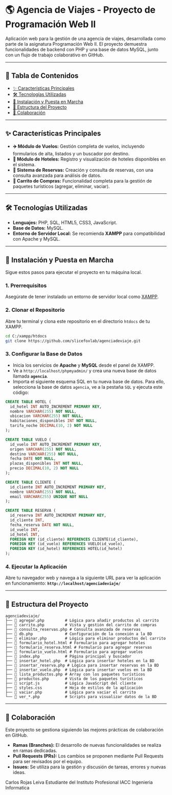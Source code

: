 
# 🌎 Agencia de Viajes - Proyecto de Programación Web II

Aplicación web para la gestión de una agencia de viajes, desarrollada como parte de la asignatura Programación Web II. El proyecto demuestra funcionalidades de backend con PHP y una base de datos MySQL, junto con un flujo de trabajo colaborativo en GitHub.

-----

## 📖 Tabla de Contenidos

  * [✨ Características Principales](https://www.google.com/search?q=%23-caracter%C3%ADsticas-principales)
  * [🛠️ Tecnologías Utilizadas](https://www.google.com/search?q=%23-tecnolog%C3%ADas-utilizadas)
  * [🚀 Instalación y Puesta en Marcha](https://www.google.com/search?q=%23-instalaci%C3%B3n-y-puesta-en-marcha)
  * [📂 Estructura del Proyecto](https://www.google.com/search?q=%23-estructura-del-proyecto)
  * [🤝 Colaboración](https://www.google.com/search?q=%23-colaboraci%C3%B3n)

-----

## ✨ Características Principales

  * **✈️ Módulo de Vuelos:** Gestión completa de vuelos, incluyendo formularios de alta, listados y un buscador por destino.
  * **🏨 Módulo de Hoteles:** Registro y visualización de hoteles disponibles en el sistema.
  * **📝 Sistema de Reservas:** Creación y consulta de reservas, con una consulta avanzada para análisis de datos.
  * **🛒 Carrito de Compras:** Funcionalidad completa para la gestión de paquetes turísticos (agregar, eliminar, vaciar).

-----

## 🛠️ Tecnologías Utilizadas

  * **Lenguajes:** PHP, SQL, HTML5, CSS3, JavaScript.
  * **Base de Datos:** MySQL.
  * **Entorno de Servidor Local:** Se recomienda **XAMPP** para compatibilidad con Apache y MySQL.

-----

## 🚀 Instalación y Puesta en Marcha

Sigue estos pasos para ejecutar el proyecto en tu máquina local.

### **1. Prerrequisitos**

Asegúrate de tener instalado un entorno de servidor local como [XAMPP](https://www.apachefriends.org/index.html).

### **2. Clonar el Repositorio**

Abre tu terminal y clona este repositorio en el directorio `htdocs` de tu XAMPP.

```bash
cd C:/xampp/htdocs
git clone https://github.com/slicefoxlab/agenciadeviaje.git
```

### **3. Configurar la Base de Datos**

  * Inicia los servicios de **Apache** y **MySQL** desde el panel de XAMPP.
  * Ve a `http://localhost/phpmyadmin/` y crea una nueva base de datos llamada **`agencia`**.
  * Importa el siguiente esquema SQL en tu nueva base de datos. Para ello, selecciona la base de datos `agencia`, ve a la pestaña `SQL` y ejecuta este código:

<!-- end list -->

```sql
CREATE TABLE HOTEL (
  id_hotel INT AUTO_INCREMENT PRIMARY KEY,
  nombre VARCHAR(255) NOT NULL,
  ubicacion VARCHAR(255) NOT NULL,
  habitaciones_disponibles INT NOT NULL,
  tarifa_noche DECIMAL(10, 2) NOT NULL
);

CREATE TABLE VUELO (
  id_vuelo INT AUTO_INCREMENT PRIMARY KEY,
  origen VARCHAR(255) NOT NULL,
  destino VARCHAR(255) NOT NULL,
  fecha DATE NOT NULL,
  plazas_disponibles INT NOT NULL,
  precio DECIMAL(10, 2) NOT NULL
);

CREATE TABLE CLIENTE (
  id_cliente INT AUTO_INCREMENT PRIMARY KEY,
  nombre VARCHAR(255) NOT NULL,
  email VARCHAR(255) UNIQUE NOT NULL
);

CREATE TABLE RESERVA (
  id_reserva INT AUTO_INCREMENT PRIMARY KEY,
  id_cliente INT,
  fecha_reserva DATE NOT NULL,
  id_vuelo INT,
  id_hotel INT,
  FOREIGN KEY (id_cliente) REFERENCES CLIENTE(id_cliente),
  FOREIGN KEY (id_vuelo) REFERENCES VUELO(id_vuelo),
  FOREIGN KEY (id_hotel) REFERENCES HOTEL(id_hotel)
);
```

### **4. Ejecutar la Aplicación**

Abre tu navegador web y navega a la siguiente URL para ver la aplicación en funcionamiento:
**`http://localhost/agenciadeviaje/`**

-----

## 📂 Estructura del Proyecto

```
agenciadeviaje/
├── 📄 agregar.php         # Lógica para añadir productos al carrito
├── 📄 carrito.php         # Vista y gestión del carrito de compras
├── 📄 consulta_reservas.php # Consulta avanzada de reservas
├── 📄 db.php              # Configuración de la conexión a la BD
├── 📄 eliminar.php        # Lógica para eliminar productos del carrito
├── 📄 formulario_hotel.html # Formulario para agregar hoteles
├── 📄 formulario_reserva.html # Formulario para agregar reservas
├── 📄 formulario_vuelo.html # Formulario para agregar vuelos
├── 📄 index.php           # Página principal y buscador
├── 📄 insertar_hotel.php  # Lógica para insertar hoteles en la BD
├── 📄 insertar_reserva.php # Lógica para insertar reservas en la BD
├── 📄 insertar_vuelo.php  # Lógica para insertar vuelos en la BD
├── 📄 lista_productos.php # Array con los paquetes turísticos
├── 📄 productos.php       # Vista de los paquetes turísticos
├── 📄 script.js           # Lógica JavaScript del cliente
├── 📄 styles.css          # Hoja de estilos de la aplicación
├── 📄 vaciar.php          # Lógica para vaciar el carrito
└── 📄 ver_*.php           # Scripts para visualizar datos de la BD
```

-----

## 🤝 Colaboración

Este proyecto se gestiona siguiendo las mejores prácticas de colaboración en GitHub.

  * **Ramas (Branches):** El desarrollo de nuevas funcionalidades se realiza en ramas dedicadas.
  * **Pull Requests (PRs):** Los cambios se proponen mediante Pull Requests para ser revisados por el equipo.
  * **Issues:** Se utiliza para la gestión y discusión de tareas, errores y nuevas ideas.

Carlos Rojas Leiva 
Estudiante del Instituto Profesional IACC
Ingenieria Informatica 
